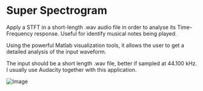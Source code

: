 # Super Spectrogram
Apply a STFT in a short-length .wav audio file in order to analyse its Time-Frequency response. Useful for identify musical notes being played.

Using the powerful Matlab visualization tools, it allows the user to get a detailed analysis of the input waveform.

The input should be a short length .wav file, better if sampled at 44.100 kHz.
I usually use Audacity together with this application.

![Image](https://github.com/gpavelski/Wav_Files_STFT_Analysis/blob/master/Display.png)
